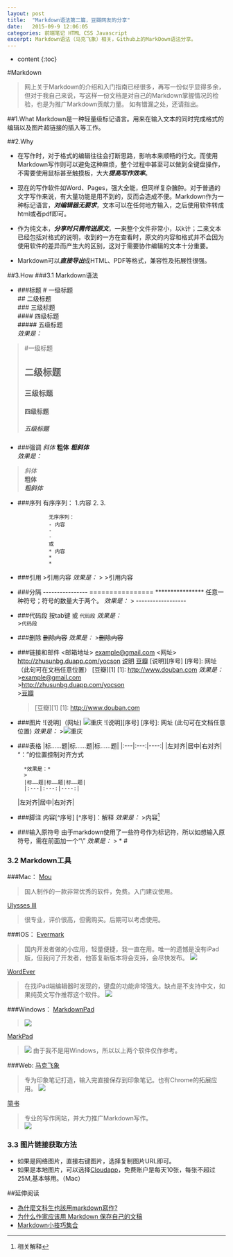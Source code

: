 ```yaml
---
layout: post
title:  "Markdown语法第二篇，豆瓣网友的分享"
date:   2015-09-9 12:06:05
categories: 前端笔记 HTML CSS Javascript 
excerpt: Markdown语法（马克飞象）相关，Github上的MarkDown语法分享。
---
```


* content
{:toc}



#Markdown

>网上关于Markdown的介绍和入门指南已经很多，再写一份似乎显得多余，但对于我自己来说，写这样一份文档是对自己的Markdown掌握情况的检验，也是为推广Markdown贡献力量。
如有错漏之处，还请指出。

##1.What
Markdown是一种轻量级标记语言。用来在输入文本的同时完成格式的编辑以及图片超链接的插入等工作。

##2.Why  
- 在写作时，对于格式的编辑往往会打断思路，影响本来顺畅的行文。而使用Markdown写作则可以避免这种麻烦，整个过程中甚至可以做到全键盘操作，不需要使用鼠标甚至触摸板，大大***提高写作效率***。

- 现在的写作软件如Word、Pages，强大全能，但同样复杂臃肿。对于普通的文字写作来说，有大量功能是用不到的，反而会造成不便。Markdown作为一种标记语言，***对编辑器无要求***，文本可以在任何地方输入，之后使用软件转成html或者pdf即可。

- 作为纯文本，***分享时只需传送原文***，一来整个文件非常小，以k计；二来文本已经包括对格式的说明，收到的一方在查看时，原文的内容和格式并不会因为使用软件的差异而产生大的区别，这对于需要协作编辑的文本十分重要。

- Markdown可以***直接导出***成HTML、PDF等格式，兼容性及拓展性很强。


##3.How
###3.1 Markdown语法

- ###标题
                # 一级标题  
                ## 二级标题  
                ### 三级标题  
                #### 四级标题  
                ##### 五级标题  
*效果是：*
>#一级标题
>## 二级标题  
>### 三级标题  
>#### 四级标题  
>##### 五级标题
        
- ###强调
                *斜体*
                **粗体**
                ***粗斜体***  
*效果是：*
> *斜体*  
> **粗体**  
> ***粗斜体***

- ###序列
                有序序列：
                1.内容
                2.
                3.
        
                无序序列：
                - 内容
                - 
                - 
                或
                * 内容
                * 
                *

- ###引用
                >引用内容
        *效果是：*
        > >引用内容

- ###分隔
                ----------------
                ================
                ****************
                任意一种符号；符号的数量大于两个。
        *效果是：*
        > ------------------

- ###代码段
                按tab键
                或
                ```代码段```
        *效果是：*  
        >```代码段```
        
- ###删除
                ~~删除内容~~
        *效果是：*
        >~~删除内容~~
        
- ###链接和邮件
                <邮箱地址>
                        <example@gmail.com>
                <网址>
                        <http://zhusunbg.duapp.com/yocson>
                [说明](网址)
                        [豆瓣](www.douban.com)
                [说明][序号]
                [序号]: 网址 （此句可在文档任意位置）
                        [豆瓣][1]
                        [1]: http://www.douban.com
        *效果是：*
        ><example@gmail.com>  
        ><http://zhusunbg.duapp.com/yocson>  
        >[豆瓣](http://wwww.douban.com)  
    >[豆瓣][1]
[1]: http://www.douban.com

- ###图片
                ![说明]（网址)
                        ![重庆](http://img5.douban.com/view/photo/photo/public/p2181560267.jpg)
                ![说明][序号]
            [序号]: 网址 (此句可在文档任意位置)
        *效果是：*
        >![重庆](http://img5.douban.com/view/photo/photo/public/p2181560267.jpg)
        
        
- ###表格
                |标……题|标……题|标……题|
                |:---|:---:|----:|
            |左对齐|居中|右对齐|	
            “：”的位置控制对齐方式
                
        *效果是：*
        >
        |标……题|标……题|标……题|
        |:---|:---:|----:|
    |左对齐|居中|右对齐|	
    
- ###脚注
                内容[^序号]
                [^序号]：解释
        *效果是：*
        >内容[^1]
        
[^1]:相关解释

- ###输入原符号
                由于markdown使用了一些符号作为标记符，所以如想输入原符号，需在前面加一个“\”
        *效果是：*
        > \* \#
                

### 3.2 Markdown工具
###Mac：
[Mou](http://mouapp.com/)
>国人制作的一款非常优秀的软件，免费。入门建议使用。


[Ulysses III](http://www.ulyssesapp.com/)
>很专业，评价很高，但需购买。后期可以考虑使用。

###IOS：
[Evermark](http://esoftmobile.com/evermark/)
>国内开发者做的小应用，轻量便捷，我一直在用。唯一的遗憾是没有iPad版，但我问了开发者，他答复新版本将会支持，会尽快发布。
![](http://esoftmobile.com/evermark/screenshot1.PNG)

[WordEver](http://wordever.info/)
>在找iPad端编辑器时发现的，键盘的功能非常强大。缺点是不支持中文，如果纯英文写作推荐这个软件。
![](http://wordever.info/images/slider/ipad-mini.png)

###Windows：
[MarkdownPad](http://www.markdownpad.com/)  
>![](http://www.markdownpad.com/img/markdownpad2.png)

[MarkPad](http://code52.org/DownmarkerWPF/)  
>![](http://code52.org/DownmarkerWPF/screenshot.png)
>由于我不是用Windows，所以以上两个软件仅作参考。

###Web:
[马克飞象](http://maxiang.info/)
>专为印象笔记打造，输入完直接保存到印象笔记。也有Chrome的拓展应用。
![](http://cl.ly/image/401z311c3t1w/Image%202014-05-09%20at%2010.25.38%20PM.png)  

[简书](http://jianshu.io/)
>专业的写作网站，并大力推广Markdown写作。  
![](http://ww4.sinaimg.cn/large/687afc7fjw1dzs5crii94j.jpg)

### 3.3 图片链接获取方法
- 如果是网络图片，直接右键图片，选择复制图片URL即可。
- 如果是本地图片，可以选择[Cloudapp](http://www.getcloudapp.com/)，免费账户是每天10张，每张不超过25M,基本够用。（Mac）

##延伸阅读
- [為什麼文科生也該用markdown寫作?](http://www.douban.com/note/221187015/)  
- [为什么作家应该用 Markdown 保存自己的文稿](http://jianshu.io/p/qqgjln)  
- [Markdown小技巧集合](http://www.yangzhiping.com/tech/markdown-tips.html)


                

